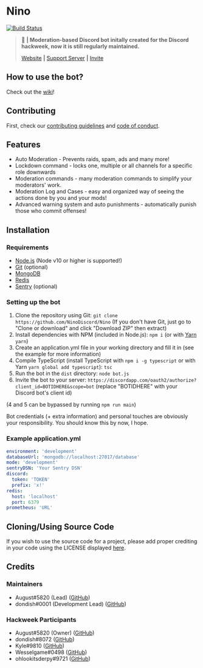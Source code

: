 # Nino 
[![Build Status](https://travis-ci.org/auguwu/Nino.svg?branch=master)](https://travis-ci.org/auguwu/Nino)

> :hammer: **| Moderation-based Discord bot initally created for the Discord hackweek, now it is still regularly maintained.**
>
> [Website](https://nino.augu.dev) **|** [Support Server](https://discord.gg/pEKkg9r) **|** [Invite](https://discordapp.com/oauth2/authorize?client_id=531613242473054229&scope=bot)

## How to use the bot?
Check out the [wiki](https://github.com/NinoDiscord/Nino/wiki)!

## Contributing
First, check our [contributing guidelines](https://github.com/NinoDiscord/Nino/blob/master/CONTRIBUTING.md) and [code of conduct](https://github.com/NinoDiscord/Nino/blob/master/CODE_OF_CONDUCT.md).

## Features

* Auto Moderation - Prevents raids, spam, ads and many more!
* Lockdown command - locks one, multiple or all channels for a specific role downwards
* Moderation commands - many moderation commands to simplify your moderators' work.
* Moderation Log and Cases - easy and organized way of seeing the actions done by you and your mods! 
* Advanced warning system and auto punishments - automatically punish those who commit offenses!

## Installation
### Requirements
* [Node.js](https://nodejs.org) (Node v10 or higher is supported!)
* [Git](https://git-scm.com) (optional)
* [MongoDB](https://www.mongodb.com)
* [Redis](https://redis.io)
* [Sentry](https://sentry.io) (optional)

### Setting up the bot
1. Clone the repository using Git: ``git clone https://github.com/NinoDiscord/Nino`` (If you don't have Git, just go to "Clone or download" and click "Download ZIP" then extract)
2. Install dependencies with NPM (included in Node.js): ``npm i`` (or with [Yarn](https://yarnpkg.com) ``yarn``)
3. Create an application.yml file in your working directory and fill it in (see the example for more information)
4. Compile TypeScript (install TypeScript with ``npm i -g typescript`` or with Yarn ``yarn global add typescript``): ``tsc``
5. Run the bot in the `dist` directory: ``node bot.js``
6. Invite the bot to your server: ``https://discordapp.com/oauth2/authorize?client_id=BOTIDHERE&scope=bot`` (replace "BOTIDHERE" with your Discord bot's client id)

(4 and 5 can be bypassed by running ``npm run main``)

Bot credentials (+ extra information) and personal touches are obviously your responsibility. You should know this by now, I hope.

### Example application.yml
```yaml
environment: 'development'
databaseUrl: 'mongodb://localhost:27017/database'
mode: 'development'
sentryDSN: 'Your Sentry DSN'
discord:
  token: 'TOKEN'
  prefix: 'x!'
redis:
  host: 'localhost'
  port: 6379
prometheus: 'URL'
```

## Cloning/Using Source Code
If you wish to use the source code for a project, please add proper crediting in your code using the LICENSE displayed [here](/LICENSE).

## Credits
### Maintainers
* August#5820 (Lead) ([GitHub](https://github.com/auguwu))
* dondish#0001 (Development Lead) ([GitHub](https://github.com/dondish))

### Hackweek Participants
* August#5820 (Owner) ([GitHub](https://github.com/auguwu))
* dondish#8072 ([GitHub](https://github.com/dondish))
* Kyle#9810 ([GitHub](https://github.com/dvhe))
* Wesselgame#0498 ([GitHub](https://github.com/PassTheWessel))
* ohlookitsderpy#9721 ([GitHub](https://github.com/ohlookitsderpy))

